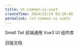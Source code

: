 ```yaml
---
title: st-common-ui-vue3
createTime: 2024/12/24 03:10:48
permalink: /st-common-ui-vue3/
---
```


Small Tail 前端通用 Vue3 UI 组件库

<LinkCard title="Npm" href="https://www.npmjs.com/package/st-common-ui-vue3" icon="devicon:npm"/>
<LinkCard title="Gitee" href="https://gitee.com/tongchaowei/small-tail-common-ui-vue3" icon="simple-icons:gitee"/>
<LinkCard title="bilibili" href="https://www.bilibili.com/video/BV1nQD3YvE5q/" icon="fa6-brands:bilibili"/>

旧版文档

<LinkCard title="GitHub Pages" href="https://tongchaowei.github.io/small-tail-common-doc/ui-vue3/" icon="line-md:github-loop"/>
<LinkCard title="Netlify" href="https://small-tail-common-doc.netlify.app/ui-vue3/" icon="devicon:netlify"/>

